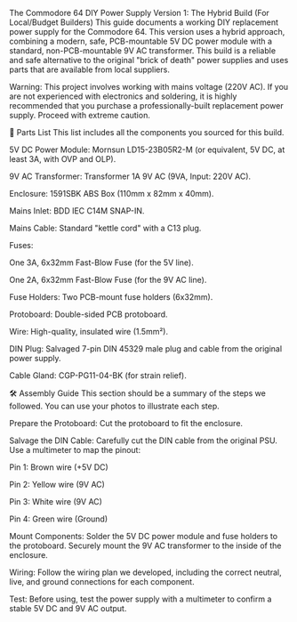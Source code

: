 The Commodore 64 DIY Power Supply
Version 1: The Hybrid Build (For Local/Budget Builders)
This guide documents a working DIY replacement power supply for the Commodore 64. This version uses a hybrid approach, combining a modern, safe, PCB-mountable 5V DC power module with a standard, non-PCB-mountable 9V AC transformer. This build is a reliable and safe alternative to the original "brick of death" power supplies and uses parts that are available from local suppliers.

Warning: This project involves working with mains voltage (220V AC). If you are not experienced with electronics and soldering, it is highly recommended that you purchase a professionally-built replacement power supply. Proceed with extreme caution.

🔌 Parts List
This list includes all the components you sourced for this build.

5V DC Power Module: Mornsun LD15-23B05R2-M (or equivalent, 5V DC, at least 3A, with OVP and OLP).

9V AC Transformer: Transformer 1A 9V AC (9VA, Input: 220V AC).

Enclosure: 1591SBK ABS Box (110mm x 82mm x 40mm).

Mains Inlet: BDD IEC C14M SNAP-IN.

Mains Cable: Standard "kettle cord" with a C13 plug.

Fuses:

One 3A, 6x32mm Fast-Blow Fuse (for the 5V line).

One 2A, 6x32mm Fast-Blow Fuse (for the 9V AC line).

Fuse Holders: Two PCB-mount fuse holders (6x32mm).

Protoboard: Double-sided PCB protoboard.

Wire: High-quality, insulated wire (1.5mm²).

DIN Plug: Salvaged 7-pin DIN 45329 male plug and cable from the original power supply.

Cable Gland: CGP-PG11-04-BK (for strain relief).

🛠️ Assembly Guide
This section should be a summary of the steps we followed. You can use your photos to illustrate each step.

Prepare the Protoboard: Cut the protoboard to fit the enclosure.

Salvage the DIN Cable: Carefully cut the DIN cable from the original PSU. Use a multimeter to map the pinout:

Pin 1: Brown wire (+5V DC)

Pin 2: Yellow wire (9V AC)

Pin 3: White wire (9V AC)

Pin 4: Green wire (Ground)

Mount Components: Solder the 5V DC power module and fuse holders to the protoboard. Securely mount the 9V AC transformer to the inside of the enclosure.

Wiring: Follow the wiring plan we developed, including the correct neutral, live, and ground connections for each component.

Test: Before using, test the power supply with a multimeter to confirm a stable 5V DC and 9V AC output.

